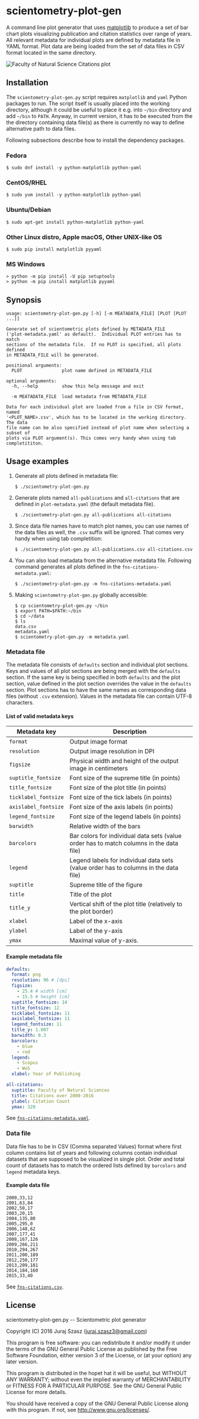 # scientometry-plot-gen

A command line plot generator that uses [matplotlib](http://matplotlib.org/) to
produce a set of bar chart plots visualizing publication and citation statistics
over range of years.  All relevant metadata for individual plots are defined by
metadata file in YAML format.  Plot data are being loaded from the set of data
files in CSV format located in the same directory.

![Faculty of Natural Science Citations plot](examples/plot-fns-citations.png)


## Installation

The `scientometry-plot-gen.py` script requires `matplotlib` and `yaml` Python
packages to run.  The script itself is usually placed into the working
directory, although it could be useful to place it e.g. into `~/bin` directory
and add `~/bin` to `PATH`.  Anyway, in current version, it has to be
executed from the the directory containing data file(s) as there is currently no
way to define alternative path to data files.

Following subsections describe how to install the dependency packages.

### Fedora

    $ sudo dnf install -y python-matplotlib python-yaml


### CentOS/RHEL

    $ sudo yum install -y python-matplotlib python-yaml


### Ubuntu/Debian

    $ sudo apt-get install python-matplotlib python-yaml


### Other Linux distro, Apple macOS, Other UNIX-like OS

    $ sudo pip install matplotlib pyyaml


### MS Windows

    > python -m pip install -U pip setuptools
    > python -m pip install matplotlib pyyaml


## Synopsis

```
usage: scientometry-plot-gen.py [-h] [-m MEATADATA_FILE] [PLOT [PLOT ...]]

Generate set of scientometric plots defined by METADATA_FILE
('plot-metadata.yaml' as default).  Individual PLOT entries has to match
sections of the metadata file.  If no PLOT is specified, all plots defined
in METADATA_FILE will be generated.

positional arguments:
  PLOT               plot name defined in METADATA_FILE

optional arguments:
  -h, --help         show this help message and exit

  -m MEATADATA_FILE  load metadata from METADATA_FILE

Data for each individual plot are loaded from a file in CSV format, named
'<PLOT_NAME>.csv', which has to be located in the working directory. The data
file name can be also specified instead of plot name when selecting a subset of
plots via PLOT argument(s). This comes very handy when using tab completititon.
```


## Usage examples

 1. Generate all plots defined in metadata file:

        $ ./scientometry-plot-gen.py

 2. Generate plots named `all-publications` and `all-citations` that are defined
    in `plot-metadata.yaml` (the default metadata file).

        $ ./scientometry-plot-gen.py all-publications all-citations

 3. Since data file names have to match plot names, you can use names of the
    data files as well, the `.csv` suffix will be ignored.  That comes very
    handy when using tab completition:

        $ ./scientometry-plot-gen.py all-publications.csv all-citations.csv

 4. You can also load metadata from the alternative metadata file.  Following
    command generates all plots defined in the `fns-citations-metadata.yaml`:

        $ ./scientometry-plot-gen.py -m fns-citations-metadata.yaml

 5. Making `scientometry-plot-gen.py` globally accessible:

        $ cp scientometry-plot-gen.py ~/bin
        $ export PATH=$PATH:~/bin
        $ cd ~/data
        $ ls
        data.csv
        metadata.yaml
        $ scientometry-plot-gen.py -m metadata.yaml


### Metadata file

The metadata file consists of `defaults` section and individual plot sections.
Keys and values of all plot sections are being merged with the `defaults`
section.  If the same key is being specified in both `defaults` and the plot
section, value defined in the plot section overrides the value in the `defaults`
section.  Plot sections has to have the same names as corresponding data files
(without `.csv` extension).  Values in the metadata file can contain UTF-8
characters.


#### List of valid metadata keys

Metadata key | Description
------------ | -----------
`format` | Output image format
`resolution` | Output image resolution in DPI
`figsize` | Physical width and height of the output image in centimeters
`suptitle_fontsize` | Font size of the supreme title (in points)
`title_fontsize` | Font size of the plot title (in points)
`ticklabel_fontsize` | Font size of the tick labels (in points)
`axislabel_fontsize` | Font size of the axis labels (in points)
`legend_fontsize` | Font size of the legend labels (in points)
`barwidth` | Relative width of the bars
`barcolors` | Bar colors for individual data sets (value order has to match columns in the data file)
`legend` | Legend labels for individual data sets (value order has to columns in the data file)
`suptitle` | Supreme title of the figure
`title` | Title of the plot
`title_y` | Vertical shift of the plot title (relatively to the plot border)
`xlabel` | Label of the x-axis
`ylabel` | Label of the y-axis
`ymax` | Maximal value of y-axis.


#### Example metadata file

```yaml
defaults:
  format: png
  resolution: 96 # [dpi]
  figsize:
    - 25.4 # width [cm]
    - 15.5 # height [cm]
  suptitle_fontsize: 14
  title_fontsize: 12
  ticklabel_fontsize: 11
  axislabel_fontsize: 11
  legend_fontsize: 11
  title_y: 1.007
  barwidth: 0.3
  barcolors:
    - blue
    - red
  legend:
    - Scopus
    - WoS
  xlabel: Year of Publishing

all-citations:
  suptitle: Faculty of Natural Sciences
  title: Citations over 2000-2016
  ylabel: Citation Count
  ymax: 320
```

See [`fns-citations-metadata.yaml`](examples/fns-citations-metadata.yaml).


### Data file

Data file has to be in CSV (Comma separated Values) format where first column
contains list of years and following columns contain individual datasets that
are supposed to be visualized in single plot.  Order and total count of datasets
has to match the ordered lists defined by `barcolors` and `legend` metadata
keys.


#### Example data file

```
2000,33,12
2001,63,84
2002,50,17
2003,20,15
2004,135,80
2005,295,0
2006,148,62
2007,177,41
2008,167,126
2009,266,211
2010,294,267
2011,200,189
2012,250,177
2013,209,181
2014,184,160
2015,33,40
```

See [`fns-citations.csv`](examples/fns-citations.csv).


## License

scientometry-plot-gen.py -- Scientometric plot generator

Copyright (C) 2016  Juraj Szasz (<juraj.szasz3@gmail.com>)

This program is free software: you can redistribute it and/or modify it under
the terms of the GNU General Public License as published by the Free Software
Foundation, either version 3 of the License, or (at your option) any later
version.

This program is distributed in the hopet hat it will be useful, but WITHOUT ANY
WARRANTY; without even the implied warranty of MERCHANTABILITY or FITNESS FOR A
PARTICULAR PURPOSE.  See the GNU General Public License for more details.

You should have received a copy of the GNU General Public License along with
this program.  If not, see <http://www.gnu.org/licenses/>.
